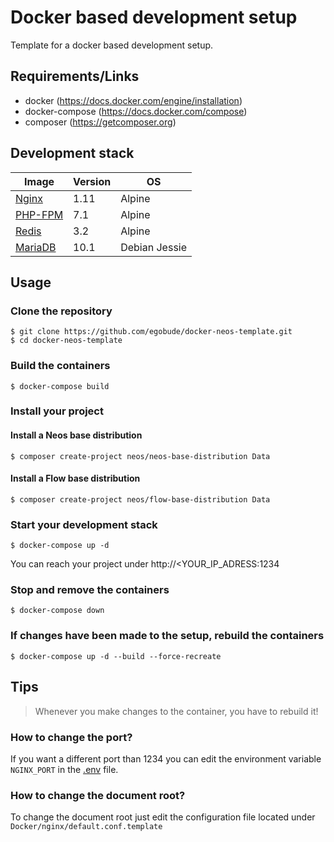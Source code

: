 # Docker based development setup

Template for a docker based development setup.

## Requirements/Links

 * docker (https://docs.docker.com/engine/installation)
 * docker-compose (https://docs.docker.com/compose)
 * composer (https://getcomposer.org)

## Development stack

|Image|Version|OS|
|---|---|---|
|[Nginx](https://hub.docker.com/r/zeroboh/nginx/)|1.11|Alpine|
|[PHP-FPM](https://hub.docker.com/r/zeroboh/php/)|7.1|Alpine|
|[Redis](https://hub.docker.com/r/zeroboh/redis/)|3.2|Alpine|
|[MariaDB](https://hub.docker.com/r/zeroboh/mariadb/)|10.1|Debian Jessie |

## Usage

### Clone the repository

    $ git clone https://github.com/egobude/docker-neos-template.git
    $ cd docker-neos-template
    
### Build the containers
    
    $ docker-compose build

### Install your project

#### Install a Neos base distribution

    $ composer create-project neos/neos-base-distribution Data 

#### Install a Flow base distribution

    $ composer create-project neos/flow-base-distribution Data

### Start your development stack

    $ docker-compose up -d   
    
You can reach your project under http://<YOUR_IP_ADRESS:1234

### Stop and remove the containers

    $ docker-compose down

### If changes have been made to the setup, rebuild the containers

    $ docker-compose up -d --build --force-recreate

## Tips

> Whenever you make changes to the container, you have to rebuild it!

### How to change the port?

If you want a different port than 1234 you can edit the environment variable `NGINX_PORT` in the [.env](https://github.com/egobude/docker-neos-template/blob/master/.env) file.

### How to change the document root? 

To change the document root just edit the configuration file located under `Docker/nginx/default.conf.template`